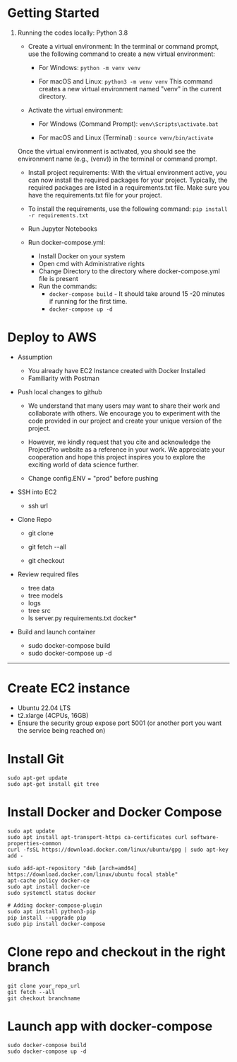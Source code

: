 # Getting Started

1. Running the codes locally: Python 3.8
    - Create a virtual environment: In the terminal or command prompt, use the following command to create a new virtual environment:

        - For Windows:
            `python -m venv venv`

        - For macOS and Linux:
            `python3 -m venv venv`
        This command creates a new virtual environment named "venv" in the current directory.

    - Activate the virtual environment:

        - For Windows (Command Prompt):
            `venv\Scripts\activate.bat`


        - For macOS and Linux (Terminal) :
            `source venv/bin/activate`
    
    Once the virtual environment is activated, you should see the environment name (e.g., (venv)) in the terminal or command prompt.

    - Install project requirements: With the virtual environment active, you can now install the required packages for your project. Typically, the required packages are listed in a requirements.txt file. Make sure you have the requirements.txt file for your project.

    - To install the requirements, use the following command:
        `pip install -r requirements.txt`

    - Run Jupyter Notebooks
    - Run docker-compose.yml:
        - Install Docker on your system
        - Open cmd with Administrative rights
        - Change Directory to the directory where docker-compose.yml file is present
        - Run the commands:
            - `docker-compose build` - It should take around 15 -20 minutes if running for the first time.
            - `docker-compose up -d`
            


# Deploy to AWS
- Assumption
    - You already have EC2 Instance created with Docker Installed
    - Familiarity with Postman


- Push local changes to github
    - We understand that many users may want to share their work and collaborate with others. We encourage you to experiment with the code provided in our project and create your unique version of the project. 
    
    - However, we kindly request that you cite and acknowledge the ProjectPro website as a reference in your work. We appreciate your cooperation and hope this project inspires you to explore the exciting world of data science further.

    - Change config.ENV = "prod" before pushing


- SSH into EC2
    - ssh url

- Clone Repo 
    - git clone <your github repository url>

    - git fetch --all
    - git checkout <your branch name>

- Review required files
    - tree data
    - tree models
    - logs
    - tree src
    - ls server.py requirements.txt docker*

- Build and launch container
    - sudo docker-compose build
    - sudo docker-compose up -d


---

# Create EC2 instance
- Ubuntu 22.04 LTS
- t2.xlarge (4CPUs, 16GB)
- Ensure the security group expose port 5001 (or another port you want the service being reached on)

# Install Git
```
sudo apt-get update
sudo apt-get install git tree
```

# Install Docker and Docker Compose
```
sudo apt update
sudo apt install apt-transport-https ca-certificates curl software-properties-common
curl -fsSL https://download.docker.com/linux/ubuntu/gpg | sudo apt-key add -

sudo add-apt-repository "deb [arch=amd64] https://download.docker.com/linux/ubuntu focal stable"
apt-cache policy docker-ce
sudo apt install docker-ce
sudo systemctl status docker

# Adding docker-compose-plugin
sudo apt install python3-pip
pip install --upgrade pip
sudo pip install docker-compose
```
# Clone repo and checkout in the right branch 
```
git clone your_repo_url
git fetch --all
git checkout branchname
```

# Launch app with docker-compose
```
sudo docker-compose build
sudo docker-compose up -d
```



